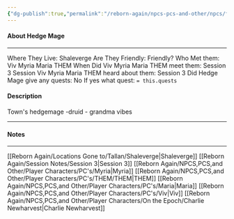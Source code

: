 ```yaml
---
{"dg-publish":true,"permalink":"/reborn-again/npcs-pcs-and-other/npcs/friendly/hedge-mage/"}
---
```



#### About Hedge Mage
---
Where They Live: Shaleverge
Are They Friendly: Friendly?
Who Met them: Viv Myria Maria THEM
When Did Viv Myria Maria THEM meet them: Session 3
Session Viv Myria Maria THEM heard about them: Session 3
Did Hedge Mage give any quests: No
	If yes what quest: `= this.quests`


#### Description
Town's hedgemage -druid - grandma vibes

---

#### Notes
---
[[Reborn Again/Locations Gone to/Tallan/Shaleverge\|Shaleverge]]
[[Reborn Again/Session Notes/Session 3\|Session 3]]
[[Reborn Again/NPCS,PCS,and Other/Player Characters/PC's/Myria\|Myria]]
[[Reborn Again/NPCS,PCS,and Other/Player Characters/PC's/THEM/THEM\|THEM]]
[[Reborn Again/NPCS,PCS,and Other/Player Characters/PC's/Maria\|Maria]]
[[Reborn Again/NPCS,PCS,and Other/Player Characters/PC's/Viv\|Viv]]
[[Reborn Again/NPCS,PCS,and Other/Player Characters/On the Epoch/Charlie Newharvest\|Charlie Newharvest]]


